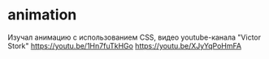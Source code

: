 # animation
Изучал анимацию с использованием CSS, видео youtube-канала "Victor Stork"
https://youtu.be/1Hn7fuTkHGo
https://youtu.be/XJyYqPoHmFA
